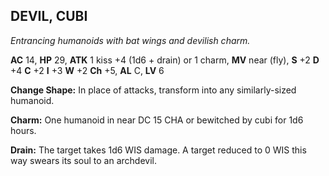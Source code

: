 ## DEVIL, CUBI

_Entrancing humanoids with bat wings and devilish charm._

**AC** 14, **HP** 29, **ATK** 1 kiss +4 (1d6 + drain) or 1 charm, **MV** near (fly), **S** +2 **D** +4 **C** +2 **I** +3 **W** +2 **Ch** +5, **AL** C, **LV** 6

**Change Shape:** In place of attacks, transform into any similarly-sized humanoid.

**Charm:** One humanoid in near DC 15 CHA or bewitched by cubi for 1d6 hours.

**Drain:** The target takes 1d6 WIS damage. A target reduced to 0 WIS this way swears its soul to an archdevil.

